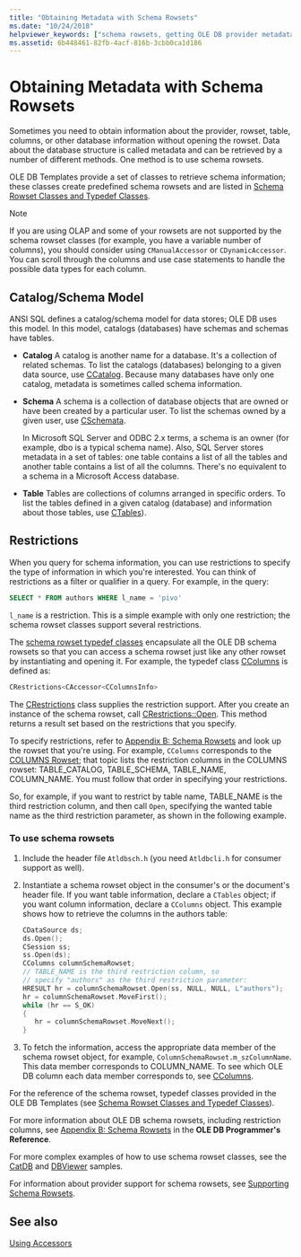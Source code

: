 ```yaml
---
title: "Obtaining Metadata with Schema Rowsets"
ms.date: "10/24/2018"
helpviewer_keywords: ["schema rowsets, getting OLE DB provider metadata", "OLE DB consumer templates, getting provider metadata", "metadata, getting (OLE DB Templates)"]
ms.assetid: 6b448461-82fb-4acf-816b-3cbb0ca1d186
---
```

# Obtaining Metadata with Schema Rowsets

Sometimes you need to obtain information about the provider, rowset, table, columns, or other database information without opening the rowset. Data about the database structure is called metadata and can be retrieved by a number of different methods. One method is to use schema rowsets.

OLE DB Templates provide a set of classes to retrieve schema information; these classes create predefined schema rowsets and are listed in [Schema Rowset Classes and Typedef Classes](../../data/oledb/schema-rowset-classes-and-typedef-classes.md).

> [!NOTE]
> If you are using OLAP and some of your rowsets are not supported by the schema rowset classes (for example, you have a variable number of columns), you should consider using `CManualAccessor` or `CDynamicAccessor`. You can scroll through the columns and use case statements to handle the possible data types for each column.

## Catalog/Schema Model

ANSI SQL defines a catalog/schema model for data stores; OLE DB uses this model. In this model, catalogs (databases) have schemas and schemas have tables.

- **Catalog** A catalog is another name for a database. It's a collection of related schemas. To list the catalogs (databases) belonging to a given data source, use [CCatalog](../../data/oledb/ccatalogs-ccataloginfo.md). Because many databases have only one catalog, metadata is sometimes called schema information.

- **Schema** A schema is a collection of database objects that are owned or have been created by a particular user. To list the schemas owned by a given user, use [CSchemata](../../data/oledb/cschemata-cschematainfo.md).

   In Microsoft SQL Server and ODBC 2.x terms, a schema is an owner (for example, dbo is a typical schema name). Also, SQL Server stores metadata in a set of tables: one table contains a list of all the tables and another table contains a list of all the columns. There's no equivalent to a schema in a Microsoft Access database.

- **Table** Tables are collections of columns arranged in specific orders. To list the tables defined in a given catalog (database) and information about those tables, use [CTables](../../data/oledb/ctables-ctableinfo.md)).

## Restrictions

When you query for schema information, you can use restrictions to specify the type of information in which you're interested. You can think of restrictions as a filter or qualifier in a query. For example, in the query:

```sql
SELECT * FROM authors WHERE l_name = 'pivo'
```

`l_name` is a restriction. This is a simple example with only one restriction; the schema rowset classes support several restrictions.

The [schema rowset typedef classes](../../data/oledb/schema-rowset-classes-and-typedef-classes.md) encapsulate all the OLE DB schema rowsets so that you can access a schema rowset just like any other rowset by instantiating and opening it. For example, the typedef class [CColumns](../../data/oledb/ccolumns-ccolumnsinfo.md) is defined as:

```cpp
CRestrictions<CAccessor<CColumnsInfo>
```

The [CRestrictions](../../data/oledb/crestrictions-class.md) class supplies the restriction support. After you create an instance of the schema rowset, call [CRestrictions::Open](../../data/oledb/crestrictions-open.md). This method returns a result set based on the restrictions that you specify.

To specify restrictions, refer to [Appendix B: Schema Rowsets](/previous-versions/windows/desktop/ms712921(v=vs.85)) and look up the rowset that you're using. For example, `CColumns` corresponds to the [COLUMNS Rowset](/previous-versions/windows/desktop/ms723052(v=vs.85)\(v%3dvs.85\)); that topic lists the restriction columns in the COLUMNS rowset: TABLE_CATALOG, TABLE_SCHEMA, TABLE_NAME, COLUMN_NAME. You must follow that order in specifying your restrictions.

So, for example, if you want to restrict by table name, TABLE_NAME is the third restriction column, and then call `Open`, specifying the wanted table name as the third restriction parameter, as shown in the following example.

### To use schema rowsets

1. Include the header file `Atldbsch.h` (you need `Atldbcli.h` for consumer support as well).

1. Instantiate a schema rowset object in the consumer's or the document's header file. If you want table information, declare a `CTables` object; if you want column information, declare a `CColumns` object. This example shows how to retrieve the columns in the authors table:

    ```cpp
    CDataSource ds;
    ds.Open();
    CSession ss;
    ss.Open(ds);
    CColumns columnSchemaRowset;
    // TABLE_NAME is the third restriction column, so
    // specify "authors" as the third restriction parameter:
    HRESULT hr = columnSchemaRowset.Open(ss, NULL, NULL, L"authors");
    hr = columnSchemaRowset.MoveFirst();
    while (hr == S_OK)
    {
       hr = columnSchemaRowset.MoveNext();
    }
    ```

1. To fetch the information, access the appropriate data member of the schema rowset object, for example, `ColumnSchemaRowset.m_szColumnName`. This data member corresponds to COLUMN_NAME. To see which OLE DB column each data member corresponds to, see [CColumns](../../data/oledb/ccolumns-ccolumnsinfo.md).

For the reference of the schema rowset, typedef classes provided in the OLE DB Templates (see [Schema Rowset Classes and Typedef Classes](../../data/oledb/schema-rowset-classes-and-typedef-classes.md)).

For more information about OLE DB schema rowsets, including restriction columns, see [Appendix B: Schema Rowsets](/previous-versions/windows/desktop/ms712921(v=vs.85)) in the **OLE DB Programmer's Reference**.

For more complex examples of how to use schema rowset classes, see the [CatDB](https://github.com/Microsoft/VCSamples) and [DBViewer](https://github.com/Microsoft/VCSamples) samples.

For information about provider support for schema rowsets, see [Supporting Schema Rowsets](../../data/oledb/supporting-schema-rowsets.md).

## See also

[Using Accessors](../../data/oledb/using-accessors.md)
